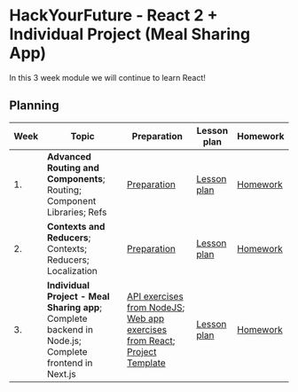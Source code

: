# HackYourFuture - React 2 + Individual Project (Meal Sharing App)

In this 3 week module we will continue to learn React!

## Planning

| Week | Topic                                                                                                | Preparation                                                                                                                                                                                                        | Lesson plan                                                    | Homework                               |
| ---- | ---------------------------------------------------------------------------------------------------- | ------------------------------------------------------------------------------------------------------------------------------------------------------------------------------------------------------------------ | -------------------------------------------------------------- | -------------------------------------- |
| 1.   | **Advanced Routing and Components**; Routing; Component Libraries; Refs                              | [Preparation](week1/preparation.md)                                                                                                                                                                                | [Lesson plan](week1/lesson-plan.md)                            | [Homework](week1/homework.md)          |
| 2.   | **Contexts and Reducers**; Contexts; Reducers; Localization                                          | [Preparation](week2/preparation.md)                                                                                                                                                                                | [Lesson plan](week2/lesson-plan.md)                            | [Homework](week2/homework.md)          |
| 3.   | **Individual Project - Meal Sharing app**; Complete backend in Node.js; Complete frontend in Next.js | [API exercises from NodeJS](./Meal-sharing/homework.md#nodejs); [Web app exercises from React](./Meal-sharing/homework.md#react-1); [Project Template](https://github.com/HackYourFuture-CPH/hyf-project-template) | [Lesson plan](./Meal-sharing/homework.md#meal-sharing-session) | [Homework](./Meal-sharing/homework.md) |
